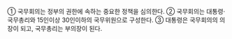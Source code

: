 ① 국무회의는 정부의 권한에 속하는 중요한 정책을 심의한다.
② 국무회의는 대통령·국무총리와 15인이상 30인이하의 국무위원으로 구성한다.
③ 대통령은 국무회의의 의장이 되고, 국무총리는 부의장이 된다.
